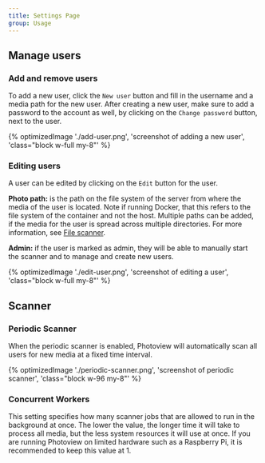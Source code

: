 ```yaml
---
title: Settings Page
group: Usage
---
```


## Manage users

### Add and remove users

To add a new user, click the `New user` button and fill in the username and a media path for the new user.
After creating a new user, make sure to add a password to the account as well, by clicking on the `Change password` button, next to the user.

{% optimizedImage './add-user.png', 'screenshot of adding a new user', 'class="block w-full my-8"' %}

### Editing users

A user can be edited by clicking on the `Edit` button for the user.

**Photo path:** is the path on the file system of the server from where the media of the user is located.
Note if running Docker, that this refers to the file system of the container and not the host.
Multiple paths can be added, if the media for the user is spread across multiple directories.
For more information, see [File scanner](./usage-scanner).

**Admin:** if the user is marked as admin, they will be able to manually start the scanner and to manage and create new users.

{% optimizedImage './edit-user.png', 'screenshot of editing a user', 'class="block w-full my-8"' %}

## Scanner

### Periodic Scanner

When the periodic scanner is enabled,
Photoview will automatically scan all users for new media at a fixed time interval.

{% optimizedImage './periodic-scanner.png', 'screenshot of periodic scanner', 'class="block w-96 my-8"' %}

### Concurrent Workers

This setting specifies how many scanner jobs that are allowed to run in the background at once.
The lower the value, the longer time it will take to process all media, but the less system resources it will use at once.
If you are running Photoview on limited hardware such as a Raspberry Pi, it is recommended to keep this value at 1.
